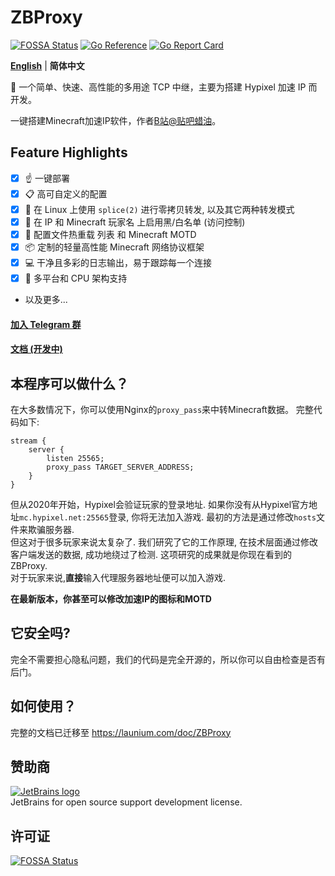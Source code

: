 # ZBProxy
[![FOSSA Status](https://app.fossa.com/api/projects/git%2Bgithub.com%2Flayou233%2FZBProxy.svg?type=small)](https://app.fossa.com/projects/git%2Bgithub.com%2Flayou233%2FZBProxy?ref=badge_small)
[![Go Reference](https://pkg.go.dev/badge/github.com/layou233/zbproxy/v3.svg)](https://pkg.go.dev/github.com/layou233/zbproxy/v3)
[![Go Report Card](https://goreportcard.com/badge/github.com/layou233/zbproxy/v3)](https://goreportcard.com/report/github.com/layou233/zbproxy/v3)

[**English**](README.md) | **简体中文**

🚀 一个简单、快速、高性能的多用途 TCP 中继，主要为搭建 Hypixel 加速 IP 而开发。

一键搭建Minecraft加速IP软件，作者[B站@贴吧蜡油](https://space.bilibili.com/404017926 "点我前往空间")。

## Feature Highlights

- [x] ☝ 一键部署
- [x] 📋 高可自定义的配置
- [x] 🔌 在 Linux 上使用 `splice(2)` 进行零拷贝转发, 以及其它两种转发模式
- [x] 👮 在 IP 和 Minecraft 玩家名 上启用黑/白名单 (访问控制)
- [x] 🔄 配置文件热重载 列表 和 Minecraft MOTD
- [x] 📦 定制的轻量高性能 Minecraft 网络协议框架
- [x] 💻 干净且多彩的日志输出，易于跟踪每一个连接
- [x] 🔮 多平台和 CPU 架构支持
- 以及更多...

#### **[加入 Telegram 群](https://t.me/launium)** 
#### **[文档 (开发中)](https://launium.com/doc/ZBProxy)**

## 本程序可以做什么？
在大多数情况下，你可以使用Nginx的```proxy_pass```来中转Minecraft数据。 
完整代码如下:
```
stream {
    server {
        listen 25565;
        proxy_pass TARGET_SERVER_ADDRESS;
    }
}
```
但从2020年开始，Hypixel会验证玩家的登录地址.
如果你没有从Hypixel官方地址```mc.hypixel.net:25565```登录, 你将无法加入游戏.
最初的方法是通过修改```hosts```文件来欺骗服务器.  
但这对于很多玩家来说太复杂了. 
我们研究了它的工作原理, 在技术层面通过修改客户端发送的数据, 成功地绕过了检测.
这项研究的成果就是你现在看到的 ZBProxy.  
对于玩家来说,**直接**输入代理服务器地址便可以加入游戏.

**在最新版本，你甚至可以修改加速IP的图标和MOTD**

## 它安全吗?
完全不需要担心隐私问题，我们的代码是完全开源的，所以你可以自由检查是否有后门。

## 如何使用？
完整的文档已迁移至
https://launium.com/doc/ZBProxy

## 赞助商
[![JetBrains logo](https://resources.jetbrains.com/storage/products/company/brand/logos/jb_beam.svg)](https://www.jetbrains.com/?from=ZBProxy)  
JetBrains for open source support development license.

## 许可证
[![FOSSA Status](https://app.fossa.com/api/projects/git%2Bgithub.com%2Flayou233%2FZBProxy.svg?type=large)](https://app.fossa.com/projects/git%2Bgithub.com%2Flayou233%2FZBProxy?ref=badge_large)